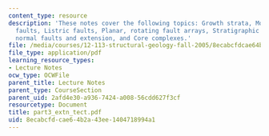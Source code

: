 ```yaml
---
content_type: resource
description: 'These notes cover the following topics: Growth strata, Models of extensional
  faults, Listric faults, Planar, rotating fault arrays, Stratigraphic signature of
  normal faults and extension, and Core complexes.'
file: /media/courses/12-113-structural-geology-fall-2005/8ecabcfdcae64b2a43ee1404718994a1_part3_extn_tect.pdf
file_type: application/pdf
learning_resource_types:
- Lecture Notes
ocw_type: OCWFile
parent_title: Lecture Notes
parent_type: CourseSection
parent_uid: 2afd4e30-a936-7424-a008-56cdd627f3cf
resourcetype: Document
title: part3_extn_tect.pdf
uid: 8ecabcfd-cae6-4b2a-43ee-1404718994a1
---
```

